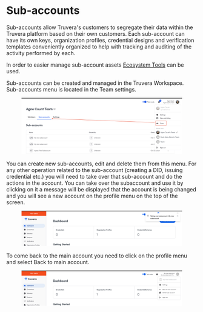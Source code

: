 # Sub-accounts

Sub-accounts allow Truvera's  customers to segregate their data within the Truvera platform based on their own customers. Each sub-account can have its own keys, organization profiles, credential designs and verification templates conveniently organized to help with tracking and auditing of the activity performed by each.

In order to easier manage sub-account assets [Ecosystem Tools](../../truvera-api/ecosystem-tools/) can be used.

Sub-accounts can be created and managed in the Truvera Workspace. Sub-accounts menu is located in the Team settings.

<figure><img src="../../.gitbook/assets/Screenshot 2025-03-21 at 17.19.35 (1).png" alt=""><figcaption></figcaption></figure>

You can create new sub-accounts, edit and delete them from this menu. For any other operation related to the sub-account (creating a DID, issuing credential etc.) you will need to take over that sub-account and do the actions in the account. You can take over the subaccount and use it by clicking on it a message will be displayed that the account is being changed and you will see a new account on the profile menu on the top of the screen.

<figure><img src="../../.gitbook/assets/Screenshot 2025-03-21 at 19.07.16.png" alt=""><figcaption></figcaption></figure>

To come back to the main account you need to click on the profile menu and select Back to main account.

<figure><img src="../../.gitbook/assets/Screenshot 2025-03-21 at 19.03.49.png" alt=""><figcaption></figcaption></figure>
